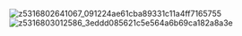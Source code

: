 ![z5316802641067_091224ae61cba89331c11a4ff7165755](https://github.com/conangamo/text_editor/assets/161421620/6004b761-b3fd-4d2a-bc53-08a598b9327a)
![z5316803012586_3eddd085621c5e564a6b69ca182a8a3e](https://github.com/conangamo/text_editor/assets/161421620/ab639bf4-f93c-44f4-836c-9b65d4381dda)
